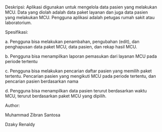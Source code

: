 Deskripsi: Aplikasi digunakan untuk mengelola data pasien yang melakukan MCU. Data yang diolah adalah data paket layanan dan juga data pasien yang melakukan MCU. Pengguna aplikasi adalah petugas rumah sakit atau laboratorium.

Spesifikasi:

a.	Pengguna bisa melakukan penambahan, pengubahan (edit), dan penghapusan data paket MCU, data pasien, dan rekap hasil MCU.

b.	Pengguna bisa menampilkan laporan pemasukan dari layanan MCU pada periode tertentu

c.	Pengguna bisa melakukan pencarian daftar pasien yang memilih paket tertentu. Pencarian pasien yang mengikuti MCU pada periode tertentu, dan pencarian pasien berdasarkan nama

d.	Pengguna bisa menampilkan data pasien terurut berdasarkan waktu MCU, terurut berdasarkan paket MCU yang dipilih.

Author:

Muhammad Zibran Santosa

Dzaky Renaldy
